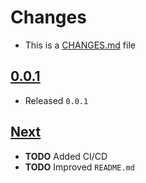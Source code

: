 # Changes
- This is a [CHANGES.md](https://go.s3d.club/changes/) file

## [0.0.1](https://go.s3d.club/s3d-aws-account/work/0.0.1)
- Released `0.0.1`

## [Next](https://go.s3d.club/s3d-aws-account/next)
- **TODO** Added CI/CD
- **TODO** Improved `README.md`
